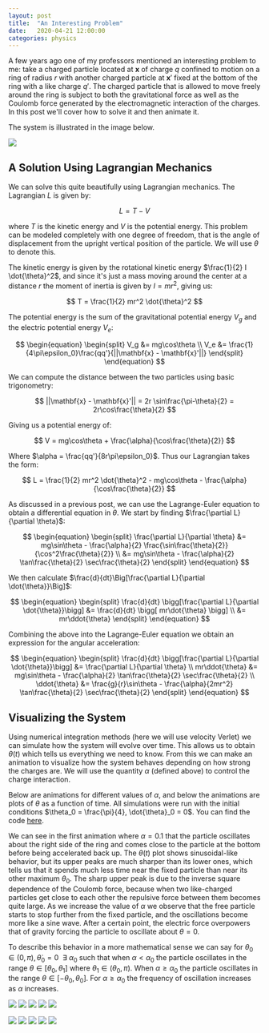 ```yaml
---
layout: post
title:  "An Interesting Problem"
date:   2020-04-21 12:00:00
categories: physics
---
```


A few years ago one of my professors mentioned an interesting problem to me: take a charged particle located at $\mathbf{x}$ of charge $q$ confined to motion on a ring of radius $r$ with another charged particle at $\mathbf{x}'$ fixed at the bottom of the ring with a like charge $q'$.
The charged particle that is allowed to move freely around the ring is subject to both the gravitational force as well as the Coulomb force generated by the electromagnetic interaction of the charges.
In this post we'll cover how to solve it and then animate it.

The system is illustrated in the image below.

![](/images/2020-04-22-charged-particles-ring/system.png)

## A Solution Using Lagrangian Mechanics
We can solve this quite beautifully using Lagrangian mechanics.
The Lagrangian $L$ is given by:

$$
L = T - V
$$

where $T$ is the kinetic energy and $V$ is the potential energy.
This problem can be modeled completely with one degree of freedom, that is the angle of displacement from the upright vertical position of the particle.
We will use $\theta$ to denote this.

The kinetic energy is given by the rotational kinetic energy $\frac{1}{2} I \dot{\theta}^2$, and since it's just a mass moving around the center at a distance $r$ the moment of inertia is given by $I = mr^2$, giving us:

$$
T = \frac{1}{2} mr^2 \dot{\theta}^2
$$

The potential energy is the sum of the gravitational potential energy $V_g$ and the electric potential energy $V_e$:

$$
\begin{equation}
\begin{split}
	V_g &= mg\cos\theta \\
	V_e &= \frac{1}{4\pi\epsilon_0}\frac{qq'}{||\mathbf{x} - \mathbf{x}'||}
\end{split}
\end{equation}
$$

We can compute the distance between the two particles using basic trigonometry:

$$
||\mathbf{x} - \mathbf{x}'|| = 2r \sin\frac{\pi-\theta}{2} =  2r\cos\frac{\theta}{2}
$$

Giving us a potential energy of:

$$
V = mg\cos\theta + \frac{\alpha}{\cos\frac{\theta}{2}}
$$

Where $\alpha = \frac{qq'}{8r\pi\epsilon_0}$. Thus our Lagrangian takes the form:

$$
L = \frac{1}{2} mr^2 \dot{\theta}^2 - mg\cos\theta - \frac{\alpha}{\cos\frac{\theta}{2}}
$$

As discussed in a previous post, we can use the Lagrange-Euler equation to obtain a differential equation in $\theta$.
We start by finding $\frac{\partial L}{\partial \theta}$:

$$
\begin{equation}
\begin{split}
	\frac{\partial L}{\partial \theta} &= mg\sin\theta - \frac{\alpha}{2} \frac{\sin\frac{\theta}{2}}{\cos^2\frac{\theta}{2}} \\
	&= mg\sin\theta - \frac{\alpha}{2} \tan\frac{\theta}{2} \sec\frac{\theta}{2}
\end{split}
\end{equation}
$$

We then calculate $\frac{d}{dt}\Big[\frac{\partial L}{\partial \dot{\theta}}\Big]$:

$$
\begin{equation}
\begin{split}
	\frac{d}{dt} \bigg[\frac{\partial L}{\partial \dot{\theta}}\bigg] &= \frac{d}{dt} \bigg[ mr\dot{\theta} \bigg] \\
	&= mr\ddot{\theta}
\end{split}
\end{equation}
$$

Combining the above into the Lagrange-Euler equation we obtain an expression for the angular acceleration:

$$
\begin{equation}
\begin{split}
\frac{d}{dt} \bigg[\frac{\partial L}{\partial \dot{\theta}}\bigg] &= \frac{\partial L}{\partial \theta} \\
mr\ddot{\theta} &= mg\sin\theta - \frac{\alpha}{2} \tan\frac{\theta}{2} \sec\frac{\theta}{2} \\
\ddot{\theta} &= \frac{g}{r}\sin\theta - \frac{\alpha}{2mr^2} \tan\frac{\theta}{2} \sec\frac{\theta}{2}
\end{split}
\end{equation}
$$


## Visualizing the System
Using numerical integration methods (here we will use velocity Verlet) we can simulate how the system will evolve over time.
This allows us to obtain $\theta(t)$ which tells us everything we need to know.
From this we can make an animation to visualize how the system behaves depending on how strong the charges are.
We will use the quantity $\alpha$ (defined above) to control the charge interaction.

Below are animations for different values of $\alpha$, and below the animations are plots of $\theta$ as a function of time.
All simulations were run with the initial conditions $\theta_0 = \frac{\pi}{4}, \dot{\theta}_0 = 0$.
You can find the code [here](/code/2020-04-22-charged-particles-ring.jl).

We can see in the first animation where $\alpha = 0.1$ that the particle oscillates about the right side of the ring and comes close to the particle at the bottom before being accelerated back up.
The $\theta(t)$ plot shows sinusoidal-like behavior, but its upper peaks are much sharper than its lower ones, which tells us that it spends much less time near the fixed particle than near its other maximum $\theta_0$.
The sharp upper peak is due to the inverse square dependence of the Coulomb force, because when two like-charged particles get close to each other the repulsive force between them becomes quite large.
As we increase the value of $\alpha$ we observe that the free particle starts to stop further from the fixed particle, and the oscillations become more like a sine wave.
After a certain point, the electric force overpowers that of gravity forcing the particle to oscillate about $\theta = 0$.

To describe this behavior in a more mathematical sense we can say for $\theta_0 \in (0, \pi), \dot{\theta}_0 = 0 \ \ \exists \ \alpha_0$ such that when $\alpha < \alpha_0$ the particle oscillates in the range $\theta \in [\theta_0, \theta_1]$ where $\theta_1 \in (\theta_0, \pi)$.
When $\alpha \ge \alpha_0$ the particle oscillates in the range $\theta \in [-\theta_0, \theta_0]$.
For $\alpha \ge \alpha_0$ the frequency of oscillation increases as $\alpha$ increases.

![](/images/2020-04-22-charged-particles-ring/animation_0.1.gif)
![](/images/2020-04-22-charged-particles-ring/animation_1.0.gif)
![](/images/2020-04-22-charged-particles-ring/animation_10.0.gif)
![](/images/2020-04-22-charged-particles-ring/animation_100.0.gif)
![](/images/2020-04-22-charged-particles-ring/animation_1000.0.gif)

![](/images/2020-04-22-charged-particles-ring/oscillation_0.1.png)
![](/images/2020-04-22-charged-particles-ring/oscillation_1.0.png)
![](/images/2020-04-22-charged-particles-ring/oscillation_10.0.png)
![](/images/2020-04-22-charged-particles-ring/oscillation_100.0.png)
![](/images/2020-04-22-charged-particles-ring/oscillation_1000.0.png)
